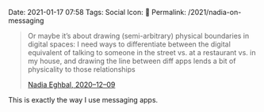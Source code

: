 Date: 2021-01-17 07:58
Tags: Social
Icon: 🔗
Permalink: /2021/nadia-on-messaging

> Or maybe it’s about drawing (semi-arbitrary) physical boundaries in digital spaces: I need ways to differentiate between the digital equivalent of talking to someone in the street vs. at a restaurant vs. in my house, and drawing the line between diff apps lends a bit of physicality to those relationships
> 
> [Nadia Eghbal, 2020–12–09](https://nadiaeghbal.com/notes/)

This is exactly the way I use messaging apps.
